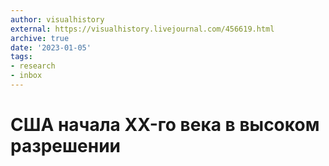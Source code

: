 ```yaml
---
author: visualhistory
external: https://visualhistory.livejournal.com/456619.html
archive: true
date: '2023-01-05'
tags:
- research
- inbox
---
```


# США начала XX-го века в высоком разрешении
